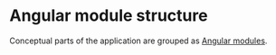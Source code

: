 # Angular module structure

Conceptual parts of the application are grouped as [Angular modules](https://docs.angularjs.org/guide/module).
